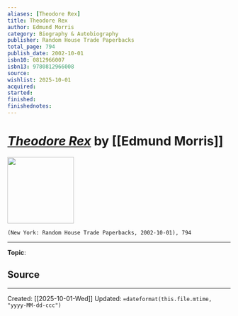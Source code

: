 ```yaml
---
aliases: [Theodore Rex]
title: Theodore Rex
author: Edmund Morris
category: Biography & Autobiography
publisher: Random House Trade Paperbacks
total_page: 794
publish_date: 2002-10-01
isbn10: 0812966007
isbn13: 9780812966008
source: 
wishlist: 2025-10-01
acquired: 
started: 
finished: 
finishednotes: 
---
```

# *[Theodore Rex]()* by [[Edmund Morris]]

<img src="http://books.google.com/books/content?id=E1qNDQAAQBAJ&printsec=frontcover&img=1&zoom=1&edge=curl&source=gbs_api" width=150>

`(New York: Random House Trade Paperbacks, 2002-10-01), 794`



--- 
**Topic**: 

**Source**
- 
 ---
Created: [[2025-10-01-Wed]]
Updated: `=dateformat(this.file.mtime, "yyyy-MM-dd-ccc")`